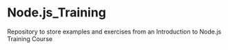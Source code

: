 # Node.js_Training

Repository to store examples and exercises from an Introduction to Node.js Training Course
